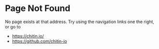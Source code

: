 # Page Not Found

No page exists at that address. Try using the navigation links one the right, or go to

- https://chitin.io/
- https://github.com/chitin-io
